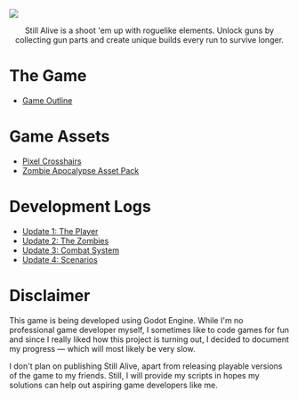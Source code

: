 ![](https://i.ibb.co/X4mC3w4/Header.png)
<p align="center">Still Alive is a shoot 'em up with roguelike elements. Unlock guns by collecting gun parts and create unique builds every run to survive longer.</p>

# The Game
- [Game Outline](https://github.com/kakazoka/still-alive-development-log/blob/main/GAME_OUTLINE.md)

# Game Assets
- [Pixel Crosshairs](https://donut-studio.itch.io/pixel-crosshaires)
- [Zombie Apocalypse Asset Pack](https://pixelrogueknight.itch.io/zombie-apocalypse-assetpack)

# Development Logs
- [Update 1: The Player](https://github.com/kakazoka/still-alive-development-log/blob/main/Development%20Logs/Update%201/THE_PLAYER.md)
- [Update 2: The Zombies](https://github.com/kakazoka/still-alive-development-log/blob/main/Development%20Logs/Update%202/THE_ZOMBIES.md)
- [Update 3: Combat System](https://github.com/kakazoka/still-alive-development-log/blob/main/Development%20Logs/Update%203/COMBAT_SYSTEM.md)
- [Update 4: Scenarios](https://github.com/kakazoka/still-alive-development-log/blob/main/Development%20Logs/Update%204/SCENARIOS.md)

# Disclaimer
This game is being developed using Godot Engine. While I'm no professional game developer myself, I sometimes like to code games for fun and since I really liked how this project is turning out, I decided to document my progress — which will most likely be very slow.
<p>I don't plan on publishing Still Alive, apart from releasing playable versions of the game to my friends. Still, I will provide my scripts in hopes my solutions can help out aspiring game developers like me.</p>
